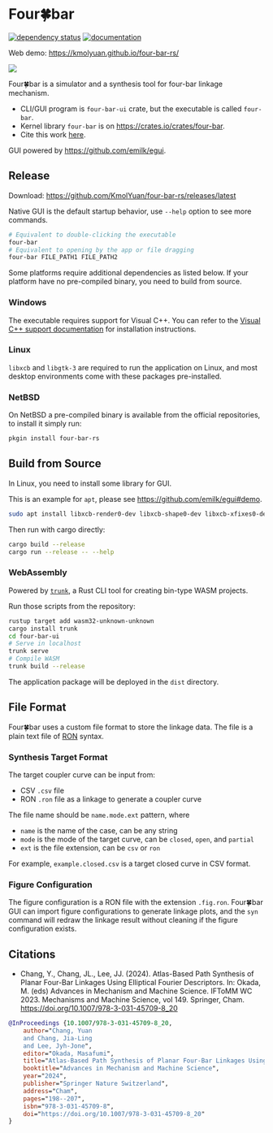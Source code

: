 # Four🍀bar

[![dependency status](https://deps.rs/repo/github/KmolYuan/four-bar-rs/status.svg)](https://deps.rs/repo/github/KmolYuan/four-bar-rs)
[![documentation](https://docs.rs/four-bar/badge.svg)](https://docs.rs/four-bar)

Web demo: <https://kmolyuan.github.io/four-bar-rs/>

![](https://raw.githubusercontent.com/KmolYuan/four-bar-rs/master/img/screenshot.png)

Four🍀bar is a simulator and a synthesis tool for four-bar linkage mechanism.

+ CLI/GUI program is `four-bar-ui` crate, but the executable is called `four-bar`.
+ Kernel library `four-bar` is on <https://crates.io/crates/four-bar>.
+ Cite this work [here](#citation).

GUI powered by <https://github.com/emilk/egui>.

## Release

Download: <https://github.com/KmolYuan/four-bar-rs/releases/latest>

Native GUI is the default startup behavior, use `--help` option to see more commands.

```bash
# Equivalent to double-clicking the executable
four-bar
# Equivalent to opening by the app or file dragging
four-bar FILE_PATH1 FILE_PATH2
```

Some platforms require additional dependencies as listed below. If your platform have no pre-compiled binary, you need to build from source.

### Windows

The executable requires support for Visual C++. You can refer to the [Visual C++ support documentation](https://docs.microsoft.com/en-us/cpp/windows/latest-supported-vc-redist?view=msvc-160) for installation instructions.

### Linux

`libxcb` and `libgtk-3` are required to run the application on Linux, and most desktop environments come with these packages pre-installed.

### NetBSD

On NetBSD a pre-compiled binary is available from the official repositories, to install it simply run:

```bash
pkgin install four-bar-rs
```

## Build from Source

In Linux, you need to install some library for GUI.

This is an example for `apt`, please see <https://github.com/emilk/egui#demo>.

```bash
sudo apt install libxcb-render0-dev libxcb-shape0-dev libxcb-xfixes0-dev libxkbcommon-dev libgtk-3-dev
```

Then run with cargo directly:

```bash
cargo build --release
cargo run --release -- --help
```

### WebAssembly

Powered by [`trunk`](<https://github.com/thedodd/trunk>), a Rust CLI tool for creating bin-type WASM projects.

Run those scripts from the repository:

```bash
rustup target add wasm32-unknown-unknown
cargo install trunk
cd four-bar-ui
# Serve in localhost
trunk serve
# Compile WASM
trunk build --release
```

The application package will be deployed in the `dist` directory.

## File Format

Four🍀bar uses a custom file format to store the linkage data. The file is a plain text file of [RON](https://github.com/ron-rs/ron) syntax.

### Synthesis Target Format

The target coupler curve can be input from:

+ CSV `.csv` file
+ RON `.ron` file as a linkage to generate a coupler curve

The file name should be `name.mode.ext` pattern, where

+ `name` is the name of the case, can be any string
+ `mode` is the mode of the target curve, can be `closed`, `open`, and `partial`
+ `ext` is the file extension, can be `csv` or `ron`

For example, `example.closed.csv` is a target closed curve in CSV format.

### Figure Configuration

The figure configuration is a RON file with the extension `.fig.ron`. Four🍀bar GUI can import figure configurations to generate linkage plots, and the `syn` command will redraw the linkage result without cleaning if the figure configuration exists.

## Citations

+ Chang, Y., Chang, JL., Lee, JJ. (2024). Atlas-Based Path Synthesis of Planar Four-Bar Linkages Using Elliptical Fourier Descriptors. In: Okada, M. (eds) Advances in Mechanism and Machine Science. IFToMM WC 2023. Mechanisms and Machine Science, vol 149. Springer, Cham. <https://doi.org/10.1007/978-3-031-45709-8_20>

```bibtex
@InProceedings {10.1007/978-3-031-45709-8_20,
    author="Chang, Yuan
    and Chang, Jia-Ling
    and Lee, Jyh-Jone",
    editor="Okada, Masafumi",
    title="Atlas-Based Path Synthesis of Planar Four-Bar Linkages Using Elliptical Fourier Descriptors",
    booktitle="Advances in Mechanism and Machine Science",
    year="2024",
    publisher="Springer Nature Switzerland",
    address="Cham",
    pages="198--207",
    isbn="978-3-031-45709-8",
    doi="https://doi.org/10.1007/978-3-031-45709-8_20"
}
```
